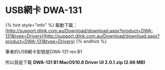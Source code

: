 # USB網卡 DWA-131

{% hint style="info" %}
驅動下載：[http://support.dlink.com.au/Download/download.aspx?product=DWA-131&type=Drivers](http://support.dlink.com.au/Download/download.aspx?product=DWA-131&type=Drivers)
{% endhint %}

筆者的USB網卡型號是DWA-131 rev.B1 

所以我是下載 **DWA-131 B1 MacOS10.8 Driver UI 2.0.1.zip \(2.66 MB\)**

